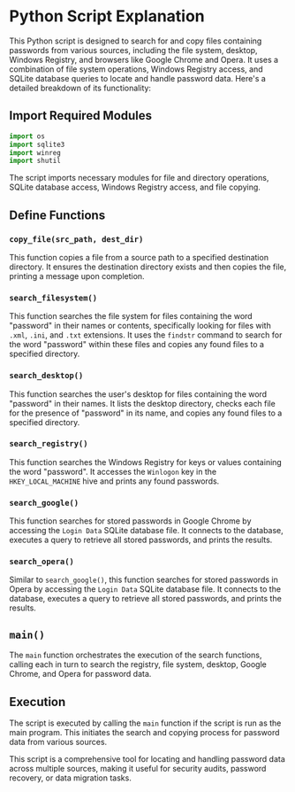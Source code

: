 # Python Script Explanation

This Python script is designed to search for and copy files containing passwords from various sources, including the file system, desktop, Windows Registry, and browsers like Google Chrome and Opera. It uses a combination of file system operations, Windows Registry access, and SQLite database queries to locate and handle password data. Here's a detailed breakdown of its functionality:

## Import Required Modules

```python
import os
import sqlite3
import winreg
import shutil
```

The script imports necessary modules for file and directory operations, SQLite database access, Windows Registry access, and file copying.

## Define Functions

### `copy_file(src_path, dest_dir)`

This function copies a file from a source path to a specified destination directory. It ensures the destination directory exists and then copies the file, printing a message upon completion.

### `search_filesystem()`

This function searches the file system for files containing the word "password" in their names or contents, specifically looking for files with `.xml`, `.ini`, and `.txt` extensions. It uses the `findstr` command to search for the word "password" within these files and copies any found files to a specified directory.

### `search_desktop()`

This function searches the user's desktop for files containing the word "password" in their names. It lists the desktop directory, checks each file for the presence of "password" in its name, and copies any found files to a specified directory.

### `search_registry()`

This function searches the Windows Registry for keys or values containing the word "password". It accesses the `Winlogon` key in the `HKEY_LOCAL_MACHINE` hive and prints any found passwords.

### `search_google()`

This function searches for stored passwords in Google Chrome by accessing the `Login Data` SQLite database file. It connects to the database, executes a query to retrieve all stored passwords, and prints the results.

### `search_opera()`

Similar to `search_google()`, this function searches for stored passwords in Opera by accessing the `Login Data` SQLite database file. It connects to the database, executes a query to retrieve all stored passwords, and prints the results.

## `main()`

The `main` function orchestrates the execution of the search functions, calling each in turn to search the registry, file system, desktop, Google Chrome, and Opera for password data.

## Execution

The script is executed by calling the `main` function if the script is run as the main program. This initiates the search and copying process for password data from various sources.

This script is a comprehensive tool for locating and handling password data across multiple sources, making it useful for security audits, password recovery, or data migration tasks.